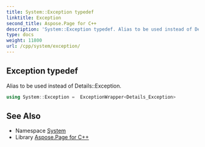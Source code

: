 ```yaml
---
title: System::Exception typedef
linktitle: Exception
second_title: Aspose.Page for C++
description: 'System::Exception typedef. Alias to be used instead of Details::Exception in C++.'
type: docs
weight: 11800
url: /cpp/system/exception/
---
```

## Exception typedef


Alias to be used instead of Details::Exception.

```cpp
using System::Exception =  ExceptionWrapper<Details_Exception>
```

## See Also

* Namespace [System](../)
* Library [Aspose.Page for C++](../../)
